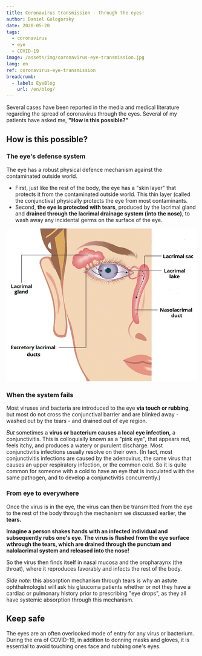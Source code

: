 ```yaml
---
title: Coronavirus transmission - through the eyes!
author: Daniel Gologorsky
date: 2020-05-20
tags:
  - coronavirus
  - eye
  - COVID-19
image: /assets/img/coronavirus-eye-transmission.jpg
lang: en
ref: coronavirus-eye-transmission
breadcrumb: 
  - label: EyeBlog
    url: /en/blog/
---
```



<p>Several cases have been reported in the media and medical literature regarding the spread of coronavirus through the eyes. Several of my patients have asked me, <strong>&quot;How is this possible?&quot;</strong></p>

<h2 id="how-is-this-possible-">How is this possible?</h2>

<h3 id="the-eye-s-defense-system">The eye&#39;s defense system</h3>
<p>The eye has a robust physical defence mechanism against the contaminated outside world.</p>
<ul>
    <li>First, just like the rest of the body, the eye has a &quot;skin layer&quot; that protects it from the contaminated outside world. This thin layer (called the conjunctiva) physically protects the eye from most contaminants.</li>
    <li>
        Second, <strong>the eye is protected with tears</strong>, produced by the lacrimal gland and <strong>drained through the lacrimal drainage system (into the nose)</strong>, to wash away any incidental germs on the surface of the eye.
    </li>
</ul>

![coronavirus eye transmission](/assets/img/coronavirus-eye-transmission.jpg)


<h3 id="when-the-system-fails">When the system fails</h3>
<p>Most viruses and bacteria are introduced to the eye <strong>via touch or rubbing</strong>, but most do not cross the conjunctival barrier and are blinked away - washed out by the tears - and drained out of eye region.</p>
<p>
    <em>But</em> sometimes a <strong>virus or bacterium causes a local eye infection,</strong> a conjunctivitis. This is colloquially known as a &quot;pink eye&quot;, that appears red, feels itchy, and produces a watery or purulent
    discharge. Most conjunctivitis infections usually resolve on their own. (In fact, most conjunctivitis infections are caused by the adenovirus, the same virus that causes an upper respiratory infection, or the common cold. So it is quite
    common for someone with a cold to have an eye that is inoculated wiith the same pathogen, and to develop a conjunctivitis concurrently.)
</p>
<h3 id="from-eye-to-everywhere">From eye to everywhere</h3>
<p>Once the virus is in the eye, the virus can then be transmitted from the eye to the rest of the body through the mechanism we discussed earlier, the <strong>tears.</strong></p>
<p>
    <strong>
        Imagine a person shakes hands with an infected individual and subsequently rubs one&#39;s eye. The virus is flushed from the eye surface wthrough the tears, which are drained through the punctum and nalolacrimal system and released
        into the nose!
    </strong>
</p>
<p>So the virus then finds itself in nasal mucosa and the oropharaynx (the throat), where it reproduces favorably and infects the rest of the body.</p>
<p>
    <em>Side note</em>: this absorption mechanism through tears is why an astute ophthalmologist will ask his glaucoma patients whether or not they have a cardiac or pulmonary history prior to prescribing &quot;eye drops&quot;, as they all
    have systemic absorption through this mechanism.
</p>
<h2 id="keep-safe">Keep safe</h2>
<p>The eyes are an often overlooked mode of entry for any virus or bacterium. During the era of COVID-19, in addition to donning masks and gloves, it is essential to avoid touching ones face and rubbing one&#39;s eyes.</p>

